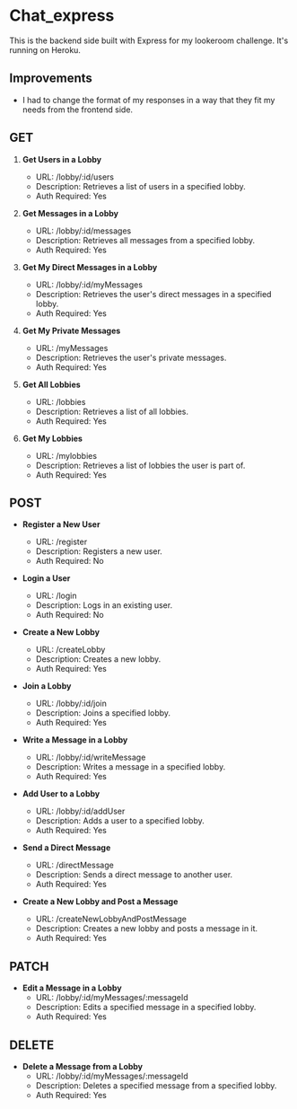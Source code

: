 # Chat_express

This is the backend side built with Express for my lookeroom challenge. It's running on Heroku.

## Improvements

- I had to change the format of my responses in a way that they fit my needs from the frontend side.

## GET

1. **Get Users in a Lobby**
   - URL: /lobby/:id/users
   - Description: Retrieves a list of users in a specified lobby.
   - Auth Required: Yes

2. **Get Messages in a Lobby**
   - URL: /lobby/:id/messages
   - Description: Retrieves all messages from a specified lobby.
   - Auth Required: Yes

3. **Get My Direct Messages in a Lobby**
   - URL: /lobby/:id/myMessages
   - Description: Retrieves the user's direct messages in a specified lobby.
   - Auth Required: Yes

4. **Get My Private Messages**
   - URL: /myMessages
   - Description: Retrieves the user's private messages.
   - Auth Required: Yes

5. **Get All Lobbies**
   - URL: /lobbies
   - Description: Retrieves a list of all lobbies.
   - Auth Required: Yes

6. **Get My Lobbies**
   - URL: /mylobbies
   - Description: Retrieves a list of lobbies the user is part of.
   - Auth Required: Yes

## POST

- **Register a New User**
  - URL: /register
  - Description: Registers a new user.
  - Auth Required: No

- **Login a User**
  - URL: /login
  - Description: Logs in an existing user.
  - Auth Required: No

- **Create a New Lobby**
  - URL: /createLobby
  - Description: Creates a new lobby.
  - Auth Required: Yes

- **Join a Lobby**
  - URL: /lobby/:id/join
  - Description: Joins a specified lobby.
  - Auth Required: Yes

- **Write a Message in a Lobby**
  - URL: /lobby/:id/writeMessage
  - Description: Writes a message in a specified lobby.
  - Auth Required: Yes

- **Add User to a Lobby**
  - URL: /lobby/:id/addUser
  - Description: Adds a user to a specified lobby.
  - Auth Required: Yes

- **Send a Direct Message**
  - URL: /directMessage
  - Description: Sends a direct message to another user.
  - Auth Required: Yes

- **Create a New Lobby and Post a Message**
  - URL: /createNewLobbyAndPostMessage
  - Description: Creates a new lobby and posts a message in it.
  - Auth Required: Yes

## PATCH

- **Edit a Message in a Lobby**
  - URL: /lobby/:id/myMessages/:messageId
  - Description: Edits a specified message in a specified lobby.
  - Auth Required: Yes

## DELETE

- **Delete a Message from a Lobby**
  - URL: /lobby/:id/myMessages/:messageId
  - Description: Deletes a specified message from a specified lobby.
  - Auth Required: Yes
